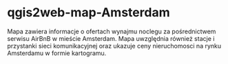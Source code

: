 # qgis2web-map-Amsterdam
Mapa zawiera informacje o ofertach wynajmu noclegu za pośrednictwem serwisu AirBnB w mieście Amsterdam. Mapa uwzględnia również stacje i przystanki sieci komunikacyjnej oraz ukazuje ceny nieruchomosci na rynku Amsterdamu w formie kartogramu.
